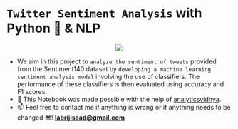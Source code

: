 # `Twitter Sentiment Analysis` with Python 🐍 & NLP 

<p align="center">
  <img src="https://user-images.githubusercontent.com/74627083/155904110-08462633-0094-4115-8e21-c42f1575a59b.jpg" />
</p>

- We aim in this project to `analyze the sentiment of tweets` provided from the Sentiment140 dataset by `developing a machine learning sentiment analysis model` involving the use of classifiers. The performance of these classifiers is then evaluated using accuracy and F1 scores.
- 🙌 This Notebook was made possible with the help of [analyticsvidhya](https://www.analyticsvidhya.com/blog/2021/06/twitter-sentiment-analysis-a-nlp-use-case-for-beginners/).
- 📫 Feel free to contact me if anything is wrong or if anything needs to be changed 😎!  **labrijisaad@gmail.com**
